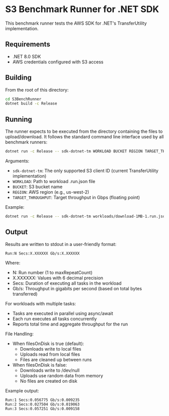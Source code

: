 # S3 Benchmark Runner for .NET SDK

This benchmark runner tests the AWS SDK for .NET's TransferUtility implementation.

## Requirements

- .NET 8.0 SDK
- AWS credentials configured with S3 access

## Building

From the root of this directory:

```bash
cd S3BenchRunner
dotnet build -c Release
```

## Running

The runner expects to be executed from the directory containing the files to upload/download. It follows the standard command line interface used by all benchmark runners:

```bash
dotnet run -c Release -- sdk-dotnet-tm WORKLOAD BUCKET REGION TARGET_THROUGHPUT
```

Arguments:
- `sdk-dotnet-tm`: The only supported S3 client ID (current TransferUtility implementation)
- `WORKLOAD`: Path to workload .run.json file
- `BUCKET`: S3 bucket name
- `REGION`: AWS region (e.g., us-west-2)
- `TARGET_THROUGHPUT`: Target throughput in Gbps (floating point)

Example:
```bash
dotnet run -c Release -- sdk-dotnet-tm workloads/download-1MB-1.run.json my-test-bucket us-west-2 100.0
```

## Output

Results are written to stdout in a user-friendly format:
```
Run:N Secs:X.XXXXXX Gb/s:X.XXXXXX
```

Where:
- N: Run number (1 to maxRepeatCount)
- X.XXXXXX: Values with 6 decimal precision
- Secs: Duration of executing all tasks in the workload
- Gb/s: Throughput in gigabits per second (based on total bytes transferred)

For workloads with multiple tasks:
- Tasks are executed in parallel using async/await
- Each run executes all tasks concurrently
- Reports total time and aggregate throughput for the run

File Handling:
- When filesOnDisk is true (default):
  * Downloads write to local files
  * Uploads read from local files
  * Files are cleaned up between runs
- When filesOnDisk is false:
  * Downloads write to /dev/null
  * Uploads use random data from memory
  * No files are created on disk

Example output:
```
Run:1 Secs:0.056775 Gb/s:0.009235
Run:2 Secs:0.027504 Gb/s:0.019063
Run:3 Secs:0.057251 Gb/s:0.009158
```
